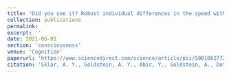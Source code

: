 ```yaml
---
title: "Did you see it? Robust individual differences in the speed with which meaningful visual stimuli break suppression"
collection: publications
permalink: 
excerpt: ''
date: 2021-06-01
section: 'consciousness'
venue: 'Cognition'
paperurl: 'https://www.sciencedirect.com/science/article/pii/S0010027721000573'
citation: 'Sklar, A. Y., Goldstein, A. Y., Abir, Y., Goldstein, A., Dotsch, R., Todorov, A., & Hassin, R. R. (2021). Did you see it? Robust individual differences in the speed with which meaningful visual stimuli break suppression. Cognition, 211, 104638.'
---
```

